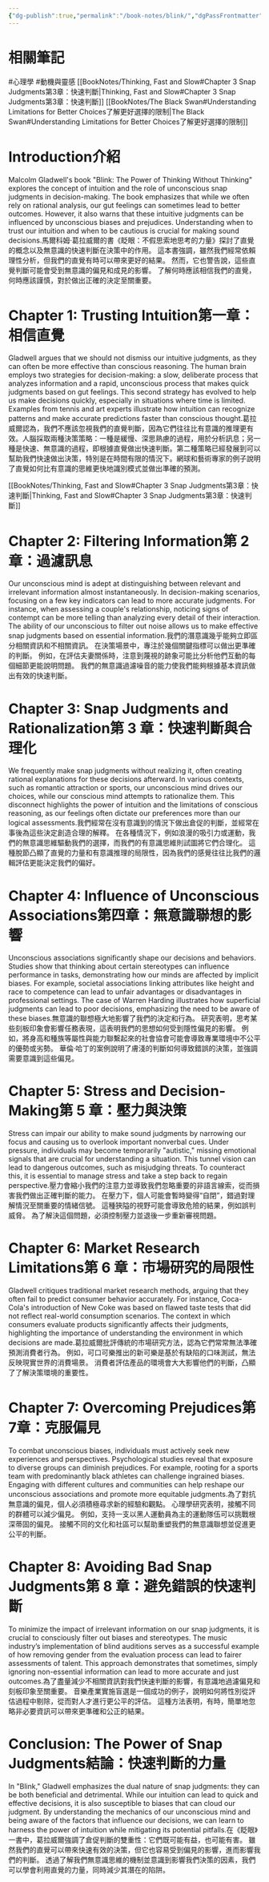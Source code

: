 ```yaml
---
{"dg-publish":true,"permalink":"/book-notes/blink/","dgPassFrontmatter":true,"created":"2024-11-24T10:41:52.314+08:00","updated":"2024-11-28T00:31:14.747+08:00"}
---
```


# 相關筆記
#心理學 #動機與靈感 
[[BookNotes/Thinking, Fast and Slow#Chapter 3 Snap Judgments第3章：快速判斷\|Thinking, Fast and Slow#Chapter 3 Snap Judgments第3章：快速判斷]]
[[BookNotes/The Black Swan#Understanding Limitations for Better Choices了解更好選擇的限制\|The Black Swan#Understanding Limitations for Better Choices了解更好選擇的限制]]
# Introduction介紹

Malcolm Gladwell's book "Blink: The Power of Thinking Without Thinking" explores the concept of intuition and the role of unconscious snap judgments in decision-making. The book emphasizes that while we often rely on rational analysis, our gut feelings can sometimes lead to better outcomes. However, it also warns that these intuitive judgments can be influenced by unconscious biases and prejudices. Understanding when to trust our intuition and when to be cautious is crucial for making sound decisions.馬爾科姆‧葛拉威爾的書《眨眼：不假思索地思考的力量》探討了直覺的概念以及無意識的快速判斷在決策中的作用。 這本書強調，雖然我們經常依賴理性分析，但我們的直覺有時可以帶來更好的結果。 然而，它也警告說，這些直覺判斷可能會受到無意識的偏見和成見的影響。 了解何時應該相信我們的直覺，何時應該謹慎，對於做出正確的決定至關重要。

# Chapter 1: Trusting Intuition第一章：相信直覺

Gladwell argues that we should not dismiss our intuitive judgments, as they can often be more effective than conscious reasoning. The human brain employs two strategies for decision-making: a slow, deliberate process that analyzes information and a rapid, unconscious process that makes quick judgments based on gut feelings. This second strategy has evolved to help us make decisions quickly, especially in situations where time is limited. Examples from tennis and art experts illustrate how intuition can recognize patterns and make accurate predictions faster than conscious thought.葛拉威爾認為，我們不應該忽視我們的直覺判斷，因為它們往往比有意識的推理更有效。人腦採取兩種決策策略：一種是緩慢、深思熟慮的過程，用於分析訊息；另一種是快速、無意識的過程，即根據直覺做出快速判斷。第二種策略已經發展到可以幫助我們快速做出決策，特別是在時間有限的情況下。網球和藝術專家的例子說明了直覺如何比有意識的思維更快地識別模式並做出準確的預測。

[[BookNotes/Thinking, Fast and Slow#Chapter 3 Snap Judgments第3章：快速判斷\|Thinking, Fast and Slow#Chapter 3 Snap Judgments第3章：快速判斷]]

# Chapter 2: Filtering Information第 2 章：過濾訊息

Our unconscious mind is adept at distinguishing between relevant and irrelevant information almost instantaneously. In decision-making scenarios, focusing on a few key indicators can lead to more accurate judgments. For instance, when assessing a couple's relationship, noticing signs of contempt can be more telling than analyzing every detail of their interaction. The ability of our unconscious to filter out noise allows us to make effective snap judgments based on essential information.我們的潛意識幾乎能夠立即區分相關資訊和不相關資訊。 在決策場景中，專注於幾個關鍵指標可以做出更準確的判斷。 例如，在評估夫妻關係時，注意到蔑視的跡象可能比分析他們互動的每個細節更能說明問題。 我們的無意識過濾噪音的能力使我們能夠根據基本資訊做出有效的快速判斷。

# Chapter 3: Snap Judgments and Rationalization第 3 章：快速判斷與合理化

We frequently make snap judgments without realizing it, often creating rational explanations for these decisions afterward. In various contexts, such as romantic attraction or sports, our unconscious mind drives our choices, while our conscious mind attempts to rationalize them. This disconnect highlights the power of intuition and the limitations of conscious reasoning, as our feelings often dictate our preferences more than our logical assessments.我們經常在沒有意識到的情況下做出倉促的判斷，並經常在事後為這些決定創造合理的解釋。 在各種情況下，例如浪漫的吸引力或運動，我們的無意識思維驅動我們的選擇，而我們的有意識思維則試圖將它們合理化。 這種脫節凸顯了直覺的力量和有意識推理的局限性，因為我們的感覺往往比我們的邏輯評估更能決定我們的偏好。

# Chapter 4: Influence of Unconscious Associations第四章：無意識聯想的影響

Unconscious associations significantly shape our decisions and behaviors. Studies show that thinking about certain stereotypes can influence performance in tasks, demonstrating how our minds are affected by implicit biases. For example, societal associations linking attributes like height and race to competence can lead to unfair advantages or disadvantages in professional settings. The case of Warren Harding illustrates how superficial judgments can lead to poor decisions, emphasizing the need to be aware of these biases.無意識的聯想極大地影響了我們的決定和行為。 研究表明，思考某些刻板印象會影響任務表現，這表明我們的思想如何受到隱性偏見的影響。 例如，將身高和種族等屬性與能力聯繫起來的社會協會可能會導致專業環境中不公平的優勢或劣勢。 華倫·哈丁的案例說明了膚淺的判斷如何導致錯誤的決策，並強調需要意識到這些偏見。

# Chapter 5: Stress and Decision-Making第 5 章：壓力與決策

Stress can impair our ability to make sound judgments by narrowing our focus and causing us to overlook important nonverbal cues. Under pressure, individuals may become temporarily "autistic," missing emotional signals that are crucial for understanding a situation. This tunnel vision can lead to dangerous outcomes, such as misjudging threats. To counteract this, it is essential to manage stress and take a step back to regain perspective.壓力會縮小我們的注意力並導致我們忽略重要的非語言線索，從而損害我們做出正確判斷的能力。 在壓力下，個人可能會暫時變得“自閉”，錯過對理解情況至關重要的情緒信號。 這種狹隘的視野可能會導致危險的結果，例如誤判威脅。 為了解決這個問題，必須控制壓力並退後一步重新審視問題。

# Chapter 6: Market Research Limitations第 6 章：市場研究的局限性

Gladwell critiques traditional market research methods, arguing that they often fail to predict consumer behavior accurately. For instance, Coca-Cola's introduction of New Coke was based on flawed taste tests that did not reflect real-world consumption scenarios. The context in which consumers evaluate products significantly affects their judgments, highlighting the importance of understanding the environment in which decisions are made.葛拉威爾批評傳統的市場研究方法，認為它們常常無法準確預測消費者行為。 例如，可口可樂推出的新可樂是基於有缺陷的口味測試，無法反映現實世界的消費場景。 消費者評估產品的環境會大大影響他們的判斷，凸顯了了解決策環境的重要性。

# Chapter 7: Overcoming Prejudices第7章：克服偏見

To combat unconscious biases, individuals must actively seek new experiences and perspectives. Psychological studies reveal that exposure to diverse groups can diminish prejudices. For example, rooting for a sports team with predominantly black athletes can challenge ingrained biases. Engaging with different cultures and communities can help reshape our unconscious associations and promote more equitable judgments.為了對抗無意識的偏見，個人必須積極尋求新的經驗和觀點。 心理學研究表明，接觸不同的群體可以減少偏見。 例如，支持一支以黑人運動員為主的運動隊伍可以挑戰根深蒂固的偏見。 接觸不同的文化和社區可以幫助重塑我們的無意識聯想並促進更公平的判斷。

# Chapter 8: Avoiding Bad Snap Judgments第 8 章：避免錯誤的快速判斷

To minimize the impact of irrelevant information on our snap judgments, it is crucial to consciously filter out biases and stereotypes. The music industry’s implementation of blind auditions serves as a successful example of how removing gender from the evaluation process can lead to fairer assessments of talent. This approach demonstrates that sometimes, simply ignoring non-essential information can lead to more accurate and just outcomes.為了盡量減少不相關資訊對我們快速判斷的影響，有意識地過濾偏見和刻板印象至關重要。 音樂產業實施盲選是一個成功的例子，說明如何將性別從評估過程中剔除，從而對人才進行更公平的評估。 這種方法表明，有時，簡單地忽略非必要資訊可以帶來更準確和公正的結果。

# Conclusion: The Power of Snap Judgments結論：快速判斷的力量

In "Blink," Gladwell emphasizes the dual nature of snap judgments: they can be both beneficial and detrimental. While our intuition can lead to quick and effective decisions, it is also susceptible to biases that can cloud our judgment. By understanding the mechanics of our unconscious mind and being aware of the factors that influence our decisions, we can learn to harness the power of intuition while mitigating its potential pitfalls.在《眨眼》一書中，葛拉威爾強調了倉促判斷的雙重性：它們既可能有益，也可能有害。 雖然我們的直覺可以帶來快速有效的決策，但它也容易受到偏見的影響，進而影響我們的判斷。 透過了解我們無意識思維的機制並意識到影響我們決策的因素，我們可以學會利用直覺的力量，同時減少其潛在的陷阱。